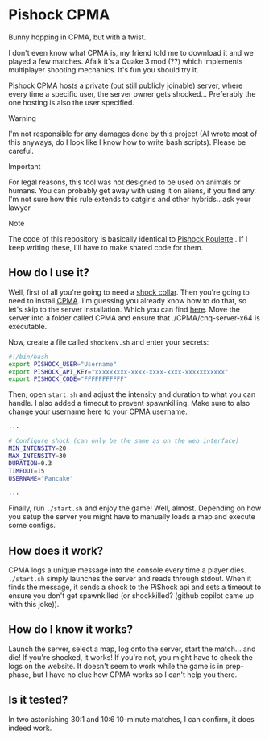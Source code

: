 # Pishock CPMA
Bunny hopping in CPMA, but with a twist.

I don't even know what CPMA is, my friend told me to download it and we played a few matches. Afaik it's a Quake 3 mod (??) which implements multiplayer shooting mechanics. It's fun you should try it.

Pishock CPMA hosts a private (but still publicly joinable) server, where every time a specific user, the server owner gets shocked... Preferably the one hosting is also the user specified.

> [!WARNING]
> I'm not responsible for any damages done by this project (AI wrote most of this anyways, do I look like I know how to write bash scripts).
> Please be careful.

> [!IMPORTANT]
> For legal reasons, this tool was not designed to be used on animals or humans. You can probably get away with using it on aliens, if you find any.
> I'm not sure how this rule extends to catgirls and other hybrids.. ask your lawyer

> [!NOTE]
> The code of this repository is basically identical to [Pishock Roulette](https://github.com/PancakeTAS/pishock-roulette).. If I keep writing these, I'll have to make shared code for them.

## How do I use it?
Well, first of all you're going to need a [shock collar](https://pishock.com/). Then you're going to need to install [CPMA](https://playmorepromode.com/). I'm guessing you already know how to do that, so let's skip to the server installation. Which you can find [here](https://playmorepromode.com/guides/cnq3-dedicated-server-guide). Move the server into a folder called CPMA and ensure that ./CPMA/cnq-server-x64 is executable.

Now, create a file called `shockenv.sh` and enter your secrets:
```bash
#!/bin/bash
export PISHOCK_USER="Username"
export PISHOCK_API_KEY="xxxxxxxxx-xxxx-xxxx-xxxx-xxxxxxxxxxx"
export PISHOCK_CODE="FFFFFFFFFFF"
```

Then, open `start.sh` and adjust the intensity and duration to what you can handle. I also added a timeout to prevent spawnkilling.
Make sure to also change your username here to your CPMA username.
```bash
...

# Configure shock (can only be the same as on the web interface)
MIN_INTENSITY=20
MAX_INTENSITY=30
DURATION=0.3
TIMEOUT=15
USERNAME="Pancake"

...
```

Finally, run `./start.sh` and enjoy the game! Well, almost.
Depending on how you setup the server you might have to manually loads a map and execute some configs.

## How does it work?
CPMA logs a unique message into the console every time a player dies. `./start.sh` simply launches the server and reads through stdout. When it finds the message, it sends a shock to the PiShock api and sets a timeout to ensure you don't get spawnkilled (or shockkilled? (github copilot came up with this joke)).

## How do I know it works?
Launch the server, select a map, log onto the server, start the match... and die! If you're shocked, it works! If you're not, you might have to check the logs on the website. It doesn't seem to work while the game is in prep-phase, but I have no clue how CPMA works so I can't help you there.

## Is it tested?
In two astonishing 30:1 and 10:6 10-minute matches, I can confirm, it does indeed work.
